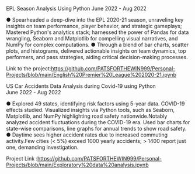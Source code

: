 EPL Season Analysis Using Python 	 	 	 	 	 	 	 	                                                                                                                    June 2022 - Aug 2022

●	Spearheaded a deep-dive into the EPL 2020-21 season, unraveling key insights on team performance, player behavior, and strategic gameplays; Mastered Python's analytics stack; harnessed the power of Pandas for data wrangling, Seaborn and Matplotlib for compelling visual narratives, and NumPy for complex computations. 
●	Through a blend of bar charts, scatter plots, and histograms, delivered actionable insights on team dynamics, top performers, and pass strategies, aiding critical decision-making processes. 

Link to the project:https://github.com/PATSFORTHEWIN999/Personal-Projects/blob/main/English%20Premier%20League%202020-21.ipynb


US Car Accidents Data Analysis during Covid-19 using Python 	
June 2022 - Aug 2022 

●	Explored 49 states, identifying risk factors using 5-year data. COVID-19 effects studied. Visualized insights via Python tools, such as Seaborn, Matplotlib, and NumPy highlighting road safety nationwide.Notably analyzed accident fluctuations during the COVID-19 era. Used bar charts for state-wise comparisons, line graphs for annual trends to show road safety. 
●	Daytime sees higher accident rates due to increased commuting activity.Few cities (< 5%) exceed 1000 yearly accidents; > 1400 report just one, demanding investigation.

Project Link :https://github.com/PATSFORTHEWIN999/Personal-Projects/blob/main/Exploratory%20data%20analysis.ipynb
